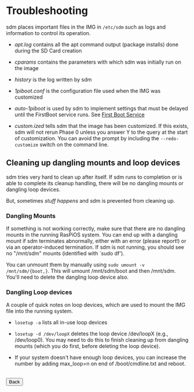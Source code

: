 # Troubleshooting

sdm places important files in the IMG in `/etc/sdm` such as logs and information to control its operation.

* *apt.log* contains all the apt command output (package installs) done during the SD Card creation

* *cparams* contains the parameters with which sdm was initially run on the image

* *history* is the log written by sdm

* *1piboot.conf* is the configuration file used when the IMG was customized

* *auto-1piboot* is used by sdm to implement settings that must be delayed until the FirstBoot service runs. See <a href="First-Boot-Service.md">First Boot Service</a>

* *custom.ized* tells sdm that the image has been customized. If this exists, sdm will not rerun Phase 0 unless you answer Y to the query at the start of customization. You can avoid the prompt by including the `--redo-customize` switch on the command line.

## Cleaning up dangling mounts and loop devices

sdm tries very hard to clean up after itself. If sdm runs to completion or is able to complete its cleanup handling, there will be no dangling mounts or dangling loop devices.

But, sometimes *stuff happens* and sdm is prevented from cleaning up.

### Dangling Mounts

If something is not working correctly, make sure that there are no dangling mounts in the running RasPiOS system. You can end up with a dangling mount if sdm terminates abnormally, either with an error (please report!) or via an operator-induced termination. If sdm is not running, you should see no "/mnt/sdm" mounts (identified with `sudo df'). 

You can unmount them by manually using `sudo umount -v /mnt/sdm/{boot,}`. This will umount /mnt/sdm/boot and then /mnt/sdm. You'll need to delete the dangling loop device also.

### Dangling Loop devices

A couple of quick notes on loop devices, which are used to mount the IMG file into the running system.

* `losetup -a` lists all in-use loop devices

* `losetup -d /dev/loopX` deletes the loop device /dev/loopX (e.g., /dev/loop0). You may need to do this to finish cleaning up from dangling mounts (which you do first, before deleting the loop device).

* If your system doesn't have enough loop devices, you can increase the number by adding max_loop=n on end of /boot/cmdline.txt and reboot.
<br>
<form>
<input type="button" value="Back" onclick="history.back()">
</form>
